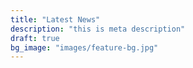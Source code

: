 ```yaml
---
title: "Latest News"
description: "this is meta description"
draft: true
bg_image: "images/feature-bg.jpg"
---
```

